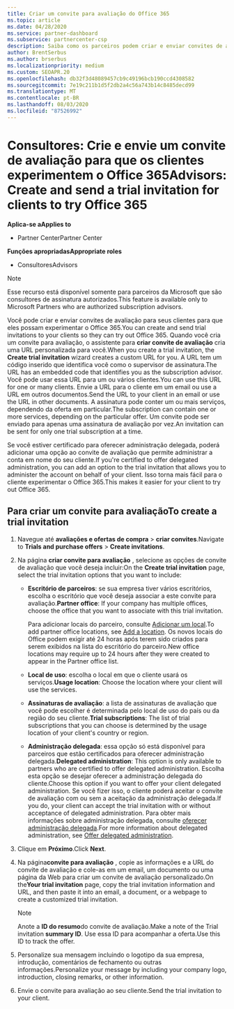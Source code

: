```yaml
---
title: Criar um convite para avaliação do Office 365
ms.topic: article
ms.date: 04/28/2020
ms.service: partner-dashboard
ms.subservice: partnercenter-csp
description: Saiba como os parceiros podem criar e enviar convites de avaliação para seus clientes para experimentar o Office 365. Os parceiros são um consultor autorizado de assinatura.
author: BrentSerbus
ms.author: brserbus
ms.localizationpriority: medium
ms.custom: SEOAPR.20
ms.openlocfilehash: db32f3d48089457cb9c49196bcb190ccd4308582
ms.sourcegitcommit: 7e19c211b1d5f2db2a4c56a743b14c8485decd99
ms.translationtype: MT
ms.contentlocale: pt-BR
ms.lasthandoff: 08/03/2020
ms.locfileid: "87526992"
---
```

# <a name="advisors-create-and-send-a-trial-invitation-for-clients-to-try-office-365"></a><span data-ttu-id="b8805-104">Consultores: Crie e envie um convite de avaliação para que os clientes experimentem o Office 365</span><span class="sxs-lookup"><span data-stu-id="b8805-104">Advisors: Create and send a trial invitation for clients to try Office 365</span></span>

<span data-ttu-id="b8805-105">**Aplica-se a**</span><span class="sxs-lookup"><span data-stu-id="b8805-105">**Applies to**</span></span>

- <span data-ttu-id="b8805-106">Partner Center</span><span class="sxs-lookup"><span data-stu-id="b8805-106">Partner Center</span></span>
 
<span data-ttu-id="b8805-107">**Funções apropriadas**</span><span class="sxs-lookup"><span data-stu-id="b8805-107">**Appropriate roles**</span></span>

- <span data-ttu-id="b8805-108">Consultores</span><span class="sxs-lookup"><span data-stu-id="b8805-108">Advisors</span></span>

> [!NOTE]
> <span data-ttu-id="b8805-109">Esse recurso está disponível somente para parceiros da Microsoft que são consultores de assinatura autorizados.</span><span class="sxs-lookup"><span data-stu-id="b8805-109">This feature is available only to Microsoft Partners who are authorized subscription advisors.</span></span>

<span data-ttu-id="b8805-110">Você pode criar e enviar convites de avaliação para seus clientes para que eles possam experimentar o Office 365.</span><span class="sxs-lookup"><span data-stu-id="b8805-110">You can create and send trial invitations to your clients so they can try out Office 365.</span></span> <span data-ttu-id="b8805-111">Quando você cria um convite para avaliação, o assistente para **criar convite de avaliação** cria uma URL personalizada para você.</span><span class="sxs-lookup"><span data-stu-id="b8805-111">When you create a trial invitation, the **Create trial invitation** wizard creates a custom URL for you.</span></span> <span data-ttu-id="b8805-112">A URL tem um código inserido que identifica você como o supervisor de assinatura.</span><span class="sxs-lookup"><span data-stu-id="b8805-112">The URL has an embedded code that identifies you as the subscription advisor.</span></span> <span data-ttu-id="b8805-113">Você pode usar essa URL para um ou vários clientes.</span><span class="sxs-lookup"><span data-stu-id="b8805-113">You can use this URL for one or many clients.</span></span> <span data-ttu-id="b8805-114">Envie a URL para o cliente em um email ou use a URL em outros documentos.</span><span class="sxs-lookup"><span data-stu-id="b8805-114">Send the URL to your client in an email or use the URL in other documents.</span></span> <span data-ttu-id="b8805-115">A assinatura pode conter um ou mais serviços, dependendo da oferta em particular.</span><span class="sxs-lookup"><span data-stu-id="b8805-115">The subscription can contain one or more services, depending on the particular offer.</span></span> <span data-ttu-id="b8805-116">Um convite pode ser enviado para apenas uma assinatura de avaliação por vez.</span><span class="sxs-lookup"><span data-stu-id="b8805-116">An invitation can be sent for only one trial subscription at a time.</span></span>

<span data-ttu-id="b8805-117">Se você estiver certificado para oferecer administração delegada, poderá adicionar uma opção ao convite de avaliação que permite administrar a conta em nome do seu cliente.</span><span class="sxs-lookup"><span data-stu-id="b8805-117">If you're certified to offer delegated administration, you can add an option to the trial invitation that allows you to administer the account on behalf of your client.</span></span> <span data-ttu-id="b8805-118">Isso torna mais fácil para o cliente experimentar o Office 365.</span><span class="sxs-lookup"><span data-stu-id="b8805-118">This makes it easier for your client to try out Office 365.</span></span>

## <a name="to-create-a-trial-invitation"></a><span data-ttu-id="b8805-119">Para criar um convite para avaliação</span><span class="sxs-lookup"><span data-stu-id="b8805-119">To create a trial invitation</span></span>

1. <span data-ttu-id="b8805-120">Navegue até **avaliações e ofertas de compra**  >  **criar convites**.</span><span class="sxs-lookup"><span data-stu-id="b8805-120">Navigate to **Trials and purchase offers** > **Create invitations**.</span></span>

2. <span data-ttu-id="b8805-121">Na página **criar convite para avaliação** , selecione as opções de convite de avaliação que você deseja incluir:</span><span class="sxs-lookup"><span data-stu-id="b8805-121">On the **Create trial invitation** page, select the trial invitation options that you want to include:</span></span>

    - <span data-ttu-id="b8805-122">**Escritório de parceiros**: se sua empresa tiver vários escritórios, escolha o escritório que você deseja associar a este convite para avaliação.</span><span class="sxs-lookup"><span data-stu-id="b8805-122">**Partner office**: If your company has multiple offices, choose the office that you want to associate with this trial invitation.</span></span>

        <span data-ttu-id="b8805-123">Para adicionar locais do parceiro, consulte [Adicionar um local](manage-locations.md).</span><span class="sxs-lookup"><span data-stu-id="b8805-123">To add partner office locations, see [Add a location](manage-locations.md).</span></span> <span data-ttu-id="b8805-124">Os novos locais do Office podem exigir até 24 horas após terem sido criados para serem exibidos na lista do escritório do parceiro.</span><span class="sxs-lookup"><span data-stu-id="b8805-124">New office locations may require up to 24 hours after they were created to appear in the Partner office list.</span></span>

    - <span data-ttu-id="b8805-125">**Local de uso**: escolha o local em que o cliente usará os serviços.</span><span class="sxs-lookup"><span data-stu-id="b8805-125">**Usage location**: Choose the location where your client will use the services.</span></span>
    - <span data-ttu-id="b8805-126">**Assinaturas de avaliação**: a lista de assinaturas de avaliação que você pode escolher é determinada pelo local de uso do país ou da região do seu cliente.</span><span class="sxs-lookup"><span data-stu-id="b8805-126">**Trial subscriptions**: The list of trial subscriptions that you can choose is determined by the usage location of your client's country or region.</span></span>
    - <span data-ttu-id="b8805-127">**Administração delegada**: essa opção só está disponível para parceiros que estão certificados para oferecer administração delegada.</span><span class="sxs-lookup"><span data-stu-id="b8805-127">**Delegated administration**: This option is only available to partners who are certified to offer delegated administration.</span></span> <span data-ttu-id="b8805-128">Escolha esta opção se desejar oferecer a administração delegada do cliente.</span><span class="sxs-lookup"><span data-stu-id="b8805-128">Choose this option if you want to offer your client delegated administration.</span></span> <span data-ttu-id="b8805-129">Se você fizer isso, o cliente poderá aceitar o convite de avaliação com ou sem a aceitação da administração delegada.</span><span class="sxs-lookup"><span data-stu-id="b8805-129">If you do, your client can accept the trial invitation with or without acceptance of delegated administration.</span></span> <span data-ttu-id="b8805-130">Para obter mais informações sobre administração delegada, consulte [oferecer administração delegada](customers-revoke-admin-privileges.md).</span><span class="sxs-lookup"><span data-stu-id="b8805-130">For more information about delegated administration, see [Offer delegated administration](customers-revoke-admin-privileges.md).</span></span>

3. <span data-ttu-id="b8805-131">Clique em **Próximo**.</span><span class="sxs-lookup"><span data-stu-id="b8805-131">Click **Next**.</span></span>

4. <span data-ttu-id="b8805-132">Na página**convite para avaliação** , copie as informações e a URL do convite de avaliação e cole-as em um email, um documento ou uma página da Web para criar um convite de avaliação personalizado.</span><span class="sxs-lookup"><span data-stu-id="b8805-132">On the**Your trial invitation** page, copy the trial invitation information and URL, and then paste it into an email, a document, or a webpage to create a customized trial invitation.</span></span>

    > [!NOTE]
    > <span data-ttu-id="b8805-133">Anote a **ID do resumo**do convite de avaliação.</span><span class="sxs-lookup"><span data-stu-id="b8805-133">Make a note of the Trial invitation **summary ID**.</span></span> <span data-ttu-id="b8805-134">Use essa ID para acompanhar a oferta.</span><span class="sxs-lookup"><span data-stu-id="b8805-134">Use this ID to track the offer.</span></span>

5. <span data-ttu-id="b8805-135">Personalize sua mensagem incluindo o logotipo da sua empresa, introdução, comentários de fechamento ou outras informações.</span><span class="sxs-lookup"><span data-stu-id="b8805-135">Personalize your message by including your company logo, introduction, closing remarks, or other information.</span></span>

6. <span data-ttu-id="b8805-136">Envie o convite para avaliação ao seu cliente.</span><span class="sxs-lookup"><span data-stu-id="b8805-136">Send the trial invitation to your client.</span></span>
